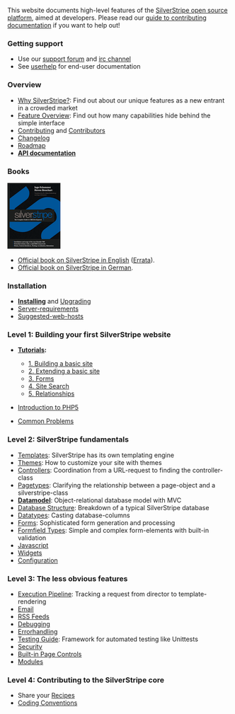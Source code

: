 This website documents high-level features of the [SilverStripe open source platform](http://www.silverstripe.org), aimed
at developers. Please read our [guide to contributing documentation](misc/contributing#Writing-Documentation) if you want to help out!


###  Getting support

*  Use our [support forum](http://www.silverstripe.org/forums/) and [irc channel](http://silverstripe.org/irc)
*  See [userhelp](http://userhelp.silverstripe.com) for end-user documentation
    

### Overview

*  [Why SilverStripe?](http://silverstripe.com/overview/): Find out about our unique features as a new entrant in a
crowded market
*  [Feature Overview](http://silverstripe.com/overview/): Find out how many capabilities hide behind the simple
interface
*  [Contributing](http://www.silverstripe.com/how-to-contribute/) and [Contributors](Contributors)
*  [Changelog](http://open.silverstripe.org/wiki/ChangeLog)
*  [Roadmap](http://open.silverstripe.com/roadmap)
*  **[API documentation](http://api.silverstripe.org/current)**







###  Books

[![](_images/silverstripe-cms-book-front-cover-design-june2009preview.png)](http://www.silverstripe.org/silverstripe-book)

*  [Official book on SilverStripe in English](http://www.silverstripe.org/silverstripe-book)
([Errata](http://doc.silverstripe.org/silverstripe-book-errata)).
*  [Official book on SilverStripe in German](http://www.silverstripe.org/das-silverstripe-buch).


###  Installation

*  **[Installing](installation)** and [Upgrading](upgrading) 
*  [Server-requirements](server-requirements)
*  [Suggested-web-hosts](http://doc.silverstripe.org/suggested-web-hosts)



### Level 1: Building your first SilverStripe website

*  **[Tutorials](tutorials):**
    - [1. Building a basic site](tutorials/1-building-a-basic-site)
    - [2. Extending a basic site](tutorials/2-extending-a-basic-site)
    - [3. Forms](tutorials/3-forms)
    - [4. Site Search](tutorials/4-site-search)
    - [5. Relationships](tutorials/5-dataobject-relationship-management)

*  [Introduction to PHP5](http://devzone.zend.com/node/view/id/627)
*  [Common Problems](topics/common-problems)




### Level 2: SilverStripe fundamentals

*  [Templates](reference/templates): SilverStripe has its own templating engine
*  [Themes](topics/themes): How to customize your site with themes
*  [Controllers](topics/controllers): Coordination from a URL-request to finding the controller-class
*  [Pagetypes](topics/page-types): Clarifying the relationship between a page-object and a silverstripe-class
*  **[Datamodel](topics/datamodel)**: Object-relational database model with MVC
*  [Database Structure](reference/database-structure): Breakdown of a typical SilverStripe database
*  [Datatypes](topics/data-types): Casting database-columns
*  [Forms](topics/forms): Sophisticated form generation and processing
*  [Formfield Types](reference/form-field-types): Simple and complex form-elements with built-in validation
*  [Javascript](topics/javascript)
*  [Widgets](topics/widgets)
*  [Configuration](topics/configuration)



### Level 3: The less obvious features

*  [Execution Pipeline](reference/execution-pipeline): Tracking a request from director to template-rendering
*  [Email](topics/email)
*  [RSS Feeds](reference/rssfeed)
*  [Debugging](topics/debugging)
*  [Errorhandling](topics/error-handling)
*  [Testing Guide](testing/testing-guide): Framework for automated testing like Unittests
*  [Security](topics/security)
*  [Built-in Page Controls](reference/built-in-page-controls)
*  [Modules](topics/modules)


### Level 4: Contributing to the SilverStripe core

*  Share your [Recipes](howtos/)
*  [Coding Conventions](http://doc.silverstripe.org/coding-conventions)